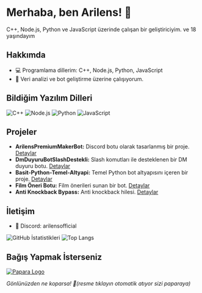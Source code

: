 # Merhaba, ben Arilens! 👋
C++, Node.js, Python ve JavaScript üzerinde çalışan bir geliştiriciyim.
ve 18 yaşındayım
## Hakkımda
- 💻 Programlama dillerim: C++, Node.js, Python, JavaScript
- 🌱 Veri analizi ve bot geliştirme üzerine çalışıyorum.

## Bildiğim Yazılım Dilleri

<p align="left">
  <img src="https://img.shields.io/badge/C++-00599C?style=for-the-badge&logo=cplusplus&logoColor=white" alt="C++" />
  <img src="https://img.shields.io/badge/Node.js-339933?style=for-the-badge&logo=nodedotjs&logoColor=white" alt="Node.js" />
  <img src="https://img.shields.io/badge/Python-3776AB?style=for-the-badge&logo=python&logoColor=white" alt="Python" />
  <img src="https://img.shields.io/badge/JavaScript-F7DF1E?style=for-the-badge&logo=javascript&logoColor=black" alt="JavaScript" />
</p>

## Projeler
- **ArilensPremiumMakerBot:** Discord botu olarak tasarlanmış bir proje. [Detaylar](https://github.com/ArilensOfficial/ArilensPremiumMakerBot)
- **DmDuyuruBotSlashDestekli:** Slash komutları ile desteklenen bir DM duyuru botu. [Detaylar](https://github.com/ArilensOfficial/DmDuyuruBotSlashDestekli)
- **Basit-Python-Temel-Altyapi:** Temel Python bot altyapısını içeren bir proje. [Detaylar](https://github.com/ArilensOfficial/Basit-Python-Temel-Altyapi)
- **Film Öneri Botu:** Film önerileri sunan bir bot. [Detaylar](https://github.com/ArilensOfficial/-Film-neri-Botu-)
- **Anti Knockback Bypass:** Anti knockback hilesi. [Detaylar](https://github.com/ArilensOfficial/Anti_Knockback-Bypass)

## İletişim
- 💬 Discord: arilensofficial

![GitHub İstatistikleri](https://github-readme-stats.vercel.app/api?username=ArilensOfficial&show_icons=true&theme=radical&count_private=true&include_all_commits=true)
![Top Langs](https://github-readme-stats.vercel.app/api/top-langs/?username=ArilensOfficial&layout=compact&theme=radical&card_width=300&langs_count=4&langs=python,javascript,c++)

## Bağış Yapmak İsterseniz

[![Papara Logo](https://fintechistanbul.org/wp-content/uploads/2023/08/papara_Logo_yeni.jpg)](https://ppr.ist/1s0VweSYo)

*Gönlünüzden ne koparsa! 🙏(resme tıklayın otomatik atıyor sizi paparaya)*
